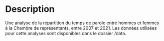 # Description

Une analyse de la répartition du temps de parole entre hommes et femmes à la Chambre de représentants, entre 2007 et 2021.
Les données utilisées pour cette analyses sont disponibles dans le dossier /data.